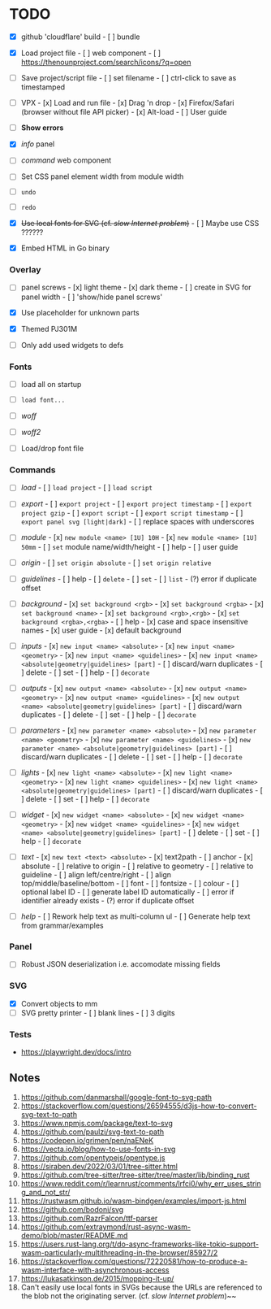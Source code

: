 # TODO

- [x] github 'cloudflare' build
      - [ ] bundle

- [x] Load project file
      - [ ] web component
      - [ ] https://thenounproject.com/search/icons/?q=open

- [ ] Save project/script file
      - [ ] set filename
      - [ ] ctrl-click to save as timestamped

- [ ] VPX
      - [x] Load and run file
      - [x] Drag 'n drop
      - [x] Firefox/Safari (browser without file API picker)
      - [x] Alt-load
      - [ ] User guide

- [ ] **Show errors**

- [x] _info_ panel
- [ ] _command_ web component
- [ ] Set CSS panel element width from module width
- [ ] `undo`
- [ ] `redo`
- [x] ~~Use local fonts for SVG (cf. _slow Internet problem_)~~
      - [ ] Maybe use CSS ??????
- [x] Embed HTML in Go binary


### Overlay
- [ ] panel screws
      - [x] light theme
      - [x] dark theme
      - [ ] create in SVG for panel width
      - [ ] 'show/hide panel screws'
- [x] Use placeholder for unknown parts
- [x] Themed PJ301M
- [ ] Only add used widgets to defs


### Fonts 
- [ ] load all on startup
- [ ] `load font...`
- [ ] _woff_
- [ ] _woff2_
- [ ] Load/drop font file


### Commands
- [ ] _load_
      - [ ] `load project`
      - [ ] `load script`

- [ ] _export_
      - [ ] `export project`
      - [ ] `export project timestamp`
      - [ ] `export project gzip`
      - [ ] `export script`
      - [ ] `export script timestamp`
      - [ ] `export panel svg [light|dark]`
      - [ ] replace spaces with underscores

- [ ] _module_
      - [x] `new module <name> [1U] 10H`
      - [x] `new module <name> [1U] 50mm`
      - [ ] `set` module name/width/height
      - [ ] help
      - [ ] user guide

- [ ] _origin_
      - [ ] `set origin absolute`
      - [ ] `set origin relative`

- [ ] _guidelines_
      - [ ] help
      - [ ] `delete`
      - [ ] `set`
      - [ ] `list`
      - (?) error if duplicate offset

- [ ] _background_
      - [x] `set background <rgb>`
      - [x] `set background <rgba>`
      - [x] `set background <name>`
      - [x] `set background <rgb>,<rgb>`
      - [x] `set background <rgba>,<rgba>`
      - [ ] help
      - [x] case and space insensitive names
      - [x] user guide
      - [x] default background

- [ ] _inputs_
      - [x] `new input <name> <absolute>`
      - [x] `new input <name> <geometry>`
      - [x] `new input <name> <guidelines>`
      - [x] `new input <name> <absolute|geometry|guidelines> [part]`
      - [ ] discard/warn duplicates
      - [ ] delete
      - [ ] set
      - [ ] help
      - [ ] `decorate`

- [ ] _outputs_
      - [x] `new output <name> <absolute>`
      - [x] `new output <name> <geometry>`
      - [x] `new output <name> <guidelines>`
      - [x] `new output <name> <absolute|geometry|guidelines> [part]`
      - [ ] discard/warn duplicates
      - [ ] delete
      - [ ] set
      - [ ] help
      - [ ] `decorate`

- [ ] _parameters_
      - [x] `new parameter <name> <absolute>`
      - [x] `new parameter <name> <geometry>`
      - [x] `new parameter <name> <guidelines>`
      - [x] `new parameter <name> <absolute|geometry|guidelines> [part]`
      - [ ] discard/warn duplicates
      - [ ] delete
      - [ ] set
      - [ ] help
      - [ ] `decorate`

- [ ] _lights_
      - [x] `new light <name> <absolute>`
      - [x] `new light <name> <geometry>`
      - [x] `new light <name> <guidelines>`
      - [x] `new light <name> <absolute|geometry|guidelines> [part]`
      - [ ] discard/warn duplicates
      - [ ] delete
      - [ ] set
      - [ ] help
      - [ ] `decorate`

- [ ] _widget_
      - [x] `new widget <name> <absolute>`
      - [x] `new widget <name> <geometry>`
      - [x] `new widget <name> <guidelines>`
      - [x] `new widget <name> <absolute|geometry|guidelines> [part]`
      - [ ] delete
      - [ ] set
      - [ ] help
      - [ ] `decorate`

- [ ] _text_
      - [x] `new text <text> <absolute>`
      - [x] text2path
      - [ ] anchor
            - [x] absolute
            - [ ] relative to origin
            - [ ] relative to geometry
            - [ ] relative to guideline
      - [ ] align left/centre/right
      - [ ] align top/middle/baseline/bottom
      - [ ] font
      - [ ] fontsize
      - [ ] colour
      - [ ] optional label ID
      - [ ] generate label ID automatically
      - [ ] error if identifier already exists
      - (?) error if duplicate offset

- [ ] _help_
       - [ ] Rework help text as multi-column ul
       - [ ] Generate help text from grammar/examples


### Panel
- [ ] Robust JSON deserialization i.e. accomodate missing fields

### SVG
- [x] Convert objects to mm
- [ ] SVG pretty printer
      - [ ] blank lines
      - [ ] 3 digits

### Tests
- https://playwright.dev/docs/intro


## Notes

1.  https://github.com/danmarshall/google-font-to-svg-path
2.  https://stackoverflow.com/questions/26594555/d3js-how-to-convert-svg-text-to-path
3.  https://www.npmjs.com/package/text-to-svg
4.  https://github.com/paulzi/svg-text-to-path
5.  https://codepen.io/grimen/pen/naENeK
6.  https://vecta.io/blog/how-to-use-fonts-in-svg
7.  https://github.com/opentypejs/opentype.js
8.  https://siraben.dev/2022/03/01/tree-sitter.html
9.  https://github.com/tree-sitter/tree-sitter/tree/master/lib/binding_rust
10. https://www.reddit.com/r/learnrust/comments/lrfci0/why_err_uses_string_and_not_str/
11. https://rustwasm.github.io/wasm-bindgen/examples/import-js.html
12. https://github.com/bodoni/svg
13. https://github.com/RazrFalcon/ttf-parser
14. https://github.com/extraymond/rust-async-wasm-demo/blob/master/README.md
15. https://users.rust-lang.org/t/do-async-frameworks-like-tokio-support-wasm-particularly-multithreading-in-the-browser/85927/2
16. https://stackoverflow.com/questions/72220581/how-to-produce-a-wasm-interface-with-asynchronous-access
17. https://lukasatkinson.de/2015/mopping-it-up/
18. Can't easily use local fonts in SVGs because the URLs are referenced to the blob not the originating server.
    (cf. _slow Internet problem_)~~


